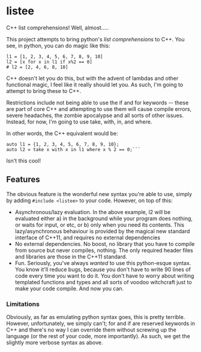 listee
===

C++ list comprehensions! Well, almost.....

This project attempts to bring python's _list comprehensions_ to C++. You see,
in python, you can do magic like this:

    l1 = [1, 2, 3, 4, 5, 6, 7, 8, 9, 10]
    l2 = [x for x in l1 if x%2 == 0]
    # l2 = [2, 4, 6, 8, 10]

C++ doesn't let you do this, but with the advent of lambdas and other
functional magic, I feel like it really should let you. As such, I'm going to
attempt to bring these to C++.

Restrictions include not being able to use the if and for keywords -- these are
part of core C++ and attempting to use them will cause compile errors, severe
headaches, the zombie apocalypse and all sorts of other issues. Instead, for
now, I'm going to use take, with, in, and where.

In other words, the C++ equivalent would be:

    auto l1 = {1, 2, 3, 4, 5, 6, 7, 8, 9, 10};
    auto l2 = take x with x in l1 where x % 2 == 0;```

Isn't this cool!

## Features ##
The obvious feature is the wonderful new syntax you're able to use, simply by
adding ```#include <listee>``` to your code. However, on top of this:
* Asynchronous/lazy evaluation. In the above example, l2 will be evaluated
  either a) in the background while your program does nothing, or waits for
  input, or etc, or b) only when you need its contents. This lazy/asynchronous
  behaviour is provided by the magical new standard interface of C++11, and
  requires no external dependencies
* No external dependencies. No boost, no library that you have to compile from
  source but never compiles, nothing. The only required header files and
  libraries are those in the C++11 standard.
* Fun. Seriously, you've always *wanted* to use this python-esque syntax. You
  know it'll reduce bugs, because you don't have to write 90 lines of code
  every time you want to do it. You don't have to worry about writing templated
  functions and types and all sorts of voodoo witchcraft just to make your code
  compile. And now you can.

### Limitations ###
Obviously, as far as emulating python syntax goes, this is pretty terrible.
However, unfortunately, we simply can't; for and if are reserved keywords in
C++ and there's no way I can override them without screwing up the language (or
the rest of your code, more importantly). As such, we get the slightly more
verbose syntax as above.

